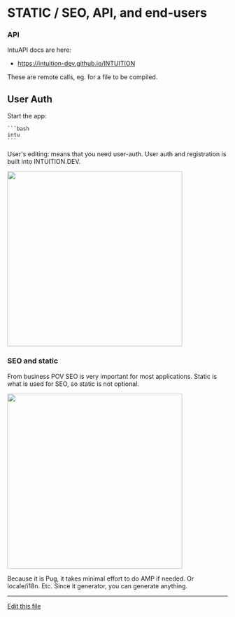
# STATIC / SEO, API, and end-users

### API

IntuAPI docs are here:
- https://intuition-dev.github.io/INTUITION

These are remote calls, eg. for a file to be compiled.

## User Auth

Start the app:

    ```bash
    intu
    ```

User's editing: means that you need user-auth. User auth and registration is built into INTUITION.DEV.

[<img src="http://img.youtube.com/vi/BpNvMqwq9TI/0.jpg" width="400"/>](http://www.youtube.com/watch?v=BpNvMqwq9TI)


### SEO and static

From business POV SEO is very important for most applications. Static is what is used for SEO, so static is not optional.

[<img src="http://img.youtube.com/vi/979v1byfuSU/0.jpg" width="400"/>](http://www.youtube.com/watch?v=979v1byfuSU)

Because it is Pug, it takes minimal effort to do AMP if needed. Or locale/i18n. Etc. Since it generator, you can generate anything.


---
[Edit this file](https://github.com/intuition-dev/IntuitionDocs/tree/master/docs)